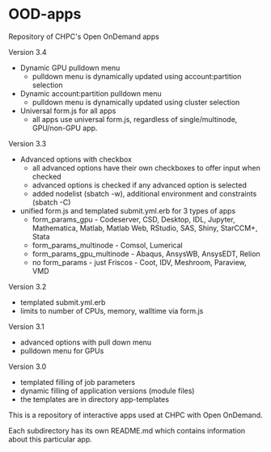 # OOD-apps
Repository of CHPC's Open OnDemand apps

Version 3.4
- Dynamic GPU pulldown menu
  - pulldown menu is dynamically updated using account:partition selection
- Dynamic account:partition pulldown menu
  - pulldown menu is dynamically updated using cluster selection
- Universal form.js for all apps
  - all apps use universal form.js, regardless of single/multinode, GPU/non-GPU app.

Version 3.3
- Advanced options with checkbox
  - all advanced options have their own checkboxes to offer input when checked
  - advanced options is checked if any advanced option is selected
  - added nodelist (sbatch -w), additional environment and constraints (sbatch -C)
- unified form.js and templated submit.yml.erb for 3 types of apps
  - form_params_gpu - Codeserver, CSD, Desktop, IDL, Jupyter, Mathematica, Matlab, Matlab Web, RStudio, SAS, Shiny, StarCCM+, Stata
  - form_params_multinode - Comsol, Lumerical
  - form_params_gpu_multinode - Abaqus, AnsysWB, AnsysEDT, Relion
  - no form_params - just Friscos - Coot, IDV, Meshroom, Paraview, VMD

Version 3.2
- templated submit.yml.erb
- limits to number of CPUs, memory, walltime via form.js

Version 3.1
- advanced options with pull down menu
- pulldown menu for GPUs

Version 3.0
- templated filling of job parameters 
- dynamic filling of application versions (module files)
- the templates are in directory app-templates

This is a repository of interactive apps used at CHPC with Open OnDemand.

Each subdirectory has its own README.md which contains information about this particular app.
